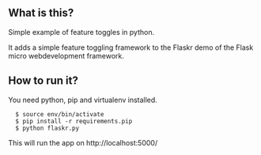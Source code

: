 ## What is this?

Simple example of feature toggles in python.

It adds a simple feature toggling framework to the Flaskr demo of the Flask micro webdevelopment framework.

## How to run it?

You need python, pip and virtualenv installed.
	
      $ source env/bin/activate
      $ pip install -r requirements.pip
      $ python flaskr.py

This will run the app on http://localhost:5000/

